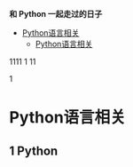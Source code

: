 **和 Python 一起走过的日子**

- [Python语言相关](#Python语言相关)
  - [Python语言相关](#1-Python语言相关)
















1111
1
11

1


# Python语言相关
## 1 Python

